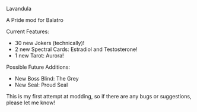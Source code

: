 Lavandula

A Pride mod for Balatro

Current Features:
- 30 new Jokers (technically)!
- 2 new Spectral Cards: Estradiol and Testosterone!
- 1 new Tarot: Aurora!

Possible Future Additions:
- New Boss Blind: The Grey
- New Seal: Proud Seal

This is my first attempt at modding, so if there are any bugs or suggestions, please let me know!
